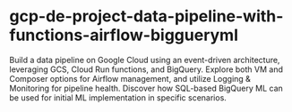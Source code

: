 # gcp-de-project-data-pipeline-with-functions-airflow-biggueryml
 Build a data pipeline on Google Cloud using an event-driven architecture, leveraging GCS, Cloud Run functions, and BigQuery. Explore both VM and Composer options for Airflow management, and utilize Logging &amp; Monitoring for pipeline health. Discover how SQL-based BigQuery ML can be used for initial ML implementation in specific scenarios. 
